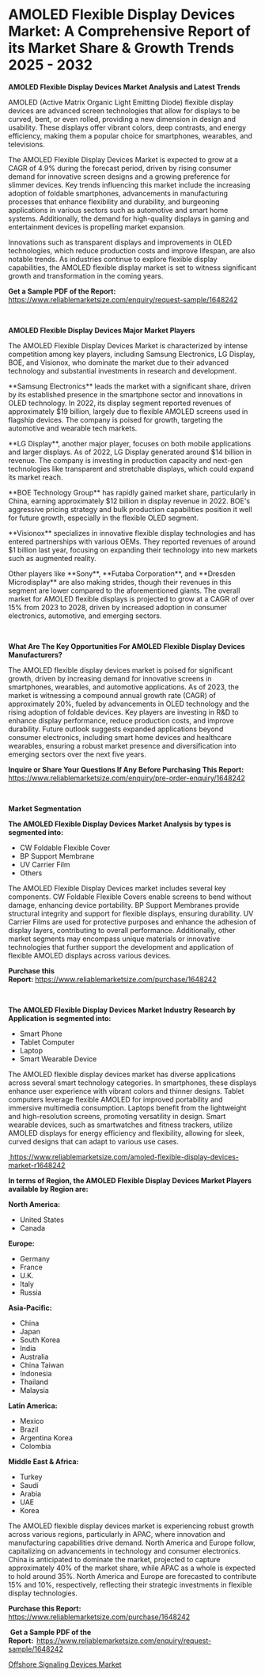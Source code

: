 <p><h1>AMOLED Flexible Display Devices Market: A Comprehensive Report of its Market Share & Growth Trends 2025 - 2032</h1></p><p><strong>AMOLED Flexible Display Devices Market Analysis and Latest Trends</strong></p>
<p><p>AMOLED (Active Matrix Organic Light Emitting Diode) flexible display devices are advanced screen technologies that allow for displays to be curved, bent, or even rolled, providing a new dimension in design and usability. These displays offer vibrant colors, deep contrasts, and energy efficiency, making them a popular choice for smartphones, wearables, and televisions.</p><p>The AMOLED Flexible Display Devices Market is expected to grow at a CAGR of 4.9% during the forecast period, driven by rising consumer demand for innovative screen designs and a growing preference for slimmer devices. Key trends influencing this market include the increasing adoption of foldable smartphones, advancements in manufacturing processes that enhance flexibility and durability, and burgeoning applications in various sectors such as automotive and smart home systems. Additionally, the demand for high-quality displays in gaming and entertainment devices is propelling market expansion.</p><p>Innovations such as transparent displays and improvements in OLED technologies, which reduce production costs and improve lifespan, are also notable trends. As industries continue to explore flexible display capabilities, the AMOLED flexible display market is set to witness significant growth and transformation in the coming years.</p></p>
<p><strong>Get a Sample PDF of the Report:&nbsp;</strong> <a href="https://www.reliablemarketsize.com/enquiry/request-sample/1648242?utm_campaign=3508&utm_medium=2&utm_source=Github&utm_content=ia&utm_term=25032025&utm_id=amoled-flexible-display-devices">https://www.reliablemarketsize.com/enquiry/request-sample/1648242</a></p>
<p>&nbsp;</p>
<p><strong>AMOLED Flexible Display Devices Major Market Players</strong></p>
<p><p>The AMOLED Flexible Display Devices Market is characterized by intense competition among key players, including Samsung Electronics, LG Display, BOE, and Visionox, who dominate the market due to their advanced technology and substantial investments in research and development.</p><p>**Samsung Electronics** leads the market with a significant share, driven by its established presence in the smartphone sector and innovations in OLED technology. In 2022, its display segment reported revenues of approximately $19 billion, largely due to flexible AMOLED screens used in flagship devices. The company is poised for growth, targeting the automotive and wearable tech markets.</p><p>**LG Display**, another major player, focuses on both mobile applications and larger displays. As of 2022, LG Display generated around $14 billion in revenue. The company is investing in production capacity and next-gen technologies like transparent and stretchable displays, which could expand its market reach.</p><p>**BOE Technology Group** has rapidly gained market share, particularly in China, earning approximately $12 billion in display revenue in 2022. BOE's aggressive pricing strategy and bulk production capabilities position it well for future growth, especially in the flexible OLED segment.</p><p>**Visionox** specializes in innovative flexible display technologies and has entered partnerships with various OEMs. They reported revenues of around $1 billion last year, focusing on expanding their technology into new markets such as augmented reality.</p><p>Other players like **Sony**, **Futaba Corporation**, and **Dresden Microdisplay** are also making strides, though their revenues in this segment are lower compared to the aforementioned giants. The overall market for AMOLED flexible displays is projected to grow at a CAGR of over 15% from 2023 to 2028, driven by increased adoption in consumer electronics, automotive, and emerging sectors.</p></p>
<p>&nbsp;</p>
<p><strong>What Are The Key Opportunities For AMOLED Flexible Display Devices Manufacturers?</strong></p>
<p><p>The AMOLED flexible display devices market is poised for significant growth, driven by increasing demand for innovative screens in smartphones, wearables, and automotive applications. As of 2023, the market is witnessing a compound annual growth rate (CAGR) of approximately 20%, fueled by advancements in OLED technology and the rising adoption of foldable devices. Key players are investing in R&D to enhance display performance, reduce production costs, and improve durability. Future outlook suggests expanded applications beyond consumer electronics, including smart home devices and healthcare wearables, ensuring a robust market presence and diversification into emerging sectors over the next five years.</p></p>
<p><strong>Inquire or Share Your Questions If Any Before Purchasing This Report:</strong> <a href="https://www.reliablemarketsize.com/enquiry/pre-order-enquiry/1648242?utm_campaign=3508&utm_medium=2&utm_source=Github&utm_content=ia&utm_term=25032025&utm_id=amoled-flexible-display-devices">https://www.reliablemarketsize.com/enquiry/pre-order-enquiry/1648242</a></p>
<p>&nbsp;</p>
<p><strong>Market Segmentation</strong></p>
<p><strong>The AMOLED Flexible Display Devices Market Analysis by types is segmented into:</strong></p>
<p><ul><li>CW Foldable Flexible Cover</li><li>BP Support Membrane</li><li>UV Carrier Film</li><li>Others</li></ul></p>
<p><p>The AMOLED Flexible Display Devices market includes several key components. CW Foldable Flexible Covers enable screens to bend without damage, enhancing device portability. BP Support Membranes provide structural integrity and support for flexible displays, ensuring durability. UV Carrier Films are used for protective purposes and enhance the adhesion of display layers, contributing to overall performance. Additionally, other market segments may encompass unique materials or innovative technologies that further support the development and application of flexible AMOLED displays across various devices.</p></p>
<p><strong>Purchase this Report:&nbsp;</strong><a href="https://www.reliablemarketsize.com/purchase/1648242?utm_campaign=3508&utm_medium=2&utm_source=Github&utm_content=ia&utm_term=25032025&utm_id=amoled-flexible-display-devices">https://www.reliablemarketsize.com/purchase/1648242</a></p>
<p>&nbsp;</p>
<p><strong>The AMOLED Flexible Display Devices Market Industry Research by Application is segmented into:</strong></p>
<p><ul><li>Smart Phone</li><li>Tablet Computer</li><li>Laptop</li><li>Smart Wearable Device</li></ul></p>
<p><p>The AMOLED flexible display devices market has diverse applications across several smart technology categories. In smartphones, these displays enhance user experience with vibrant colors and thinner designs. Tablet computers leverage flexible AMOLED for improved portability and immersive multimedia consumption. Laptops benefit from the lightweight and high-resolution screens, promoting versatility in design. Smart wearable devices, such as smartwatches and fitness trackers, utilize AMOLED displays for energy efficiency and flexibility, allowing for sleek, curved designs that can adapt to various use cases.</p></p>
<p><a href="https://www.reliablemarketsize.com/amoled-flexible-display-devices-market-r1648242?utm_campaign=3508&utm_medium=2&utm_source=Github&utm_content=ia&utm_term=25032025&utm_id=amoled-flexible-display-devices">&nbsp;https://www.reliablemarketsize.com/amoled-flexible-display-devices-market-r1648242</a></p>
<p><strong>In terms of Region, the AMOLED Flexible Display Devices Market Players available by Region are:</strong></p>
<p>
    <p> <strong> North America: </strong>
        <ul>
            <li>United States</li>
            <li>Canada</li>
        </ul>
        </p> 
    <p> <strong> Europe: </strong>
        <ul>
            <li>Germany</li>
            <li>France</li>
            <li>U.K.</li>
            <li>Italy</li>
            <li>Russia</li>
        </ul>
        </p> 
    <p> <strong> Asia-Pacific: </strong>
        <ul>
            <li>China</li>
            <li>Japan</li>
            <li>South Korea</li>
            <li>India</li>
            <li>Australia</li>
            <li>China Taiwan</li>
            <li>Indonesia</li>
            <li>Thailand</li>
            <li>Malaysia</li>
        </ul>
        </p> 
    <p> <strong> Latin America: </strong>
        <ul>
            <li>Mexico</li>
            <li>Brazil</li>
            <li>Argentina Korea</li>
            <li>Colombia</li>
        </ul>
        </p> 
    <p> <strong> Middle East & Africa: </strong>
        <ul>
            <li>Turkey</li>
            <li>Saudi</li>
            <li>Arabia</li>
            <li>UAE</li>
            <li>Korea</li>
        </ul>
    </p>
    </p>
<p><p>The AMOLED flexible display devices market is experiencing robust growth across various regions, particularly in APAC, where innovation and manufacturing capabilities drive demand. North America and Europe follow, capitalizing on advancements in technology and consumer electronics. China is anticipated to dominate the market, projected to capture approximately 40% of the market share, while APAC as a whole is expected to hold around 35%. North America and Europe are forecasted to contribute 15% and 10%, respectively, reflecting their strategic investments in flexible display technologies.</p></p>
<p><strong>Purchase this Report: </strong><a href="https://www.reliablemarketsize.com/purchase/1648242?utm_campaign=3508&utm_medium=2&utm_source=Github&utm_content=ia&utm_term=25032025&utm_id=amoled-flexible-display-devices">https://www.reliablemarketsize.com/purchase/1648242</a></p>
<p>&nbsp;<strong>Get a Sample PDF of the Report:&nbsp;&nbsp;</strong><a href="https://www.reliablemarketsize.com/enquiry/request-sample/1648242?utm_campaign=3508&utm_medium=2&utm_source=Github&utm_content=ia&utm_term=25032025&utm_id=amoled-flexible-display-devices">https://www.reliablemarketsize.com/enquiry/request-sample/1648242</a></p>
<p><strong></strong></p>
<p><p><a href="https://github.com/tineamonaya/Market-Research-Report-List-1/blob/main/offshore-signaling-devices-market.md?utm_campaign=3508&utm_medium=2&utm_source=Github&utm_content=ia&utm_term=25032025&utm_id=amoled-flexible-display-devices">Offshore Signaling Devices Market</a></p></p>